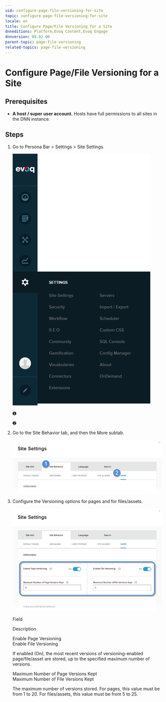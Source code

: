 ```yaml
---
uid: configure-page-file-versioning-for-site
topic: configure-page-file-versioning-for-site
locale: en
title: Configure Page/File Versioning for a Site
dnneditions: Platform,Evoq Content,Evoq Engage
dnnversion: 09.02.00
parent-topic: page-file-versioning
related-topics: page-file-versioning
---
```


# Configure Page/File Versioning for a Site

## Prerequisites

*   **A host / super user account.** Hosts have full permissions to all sites in the DNN instance.

## Steps

1.  Go to Persona Bar \> Settings \> Site Settings.
    
    ![Persona Bar > Settings > Site Settings](/images/scr-pbar-host-Settings-E91.png)
    
    ➊
    
    ➋
    
2.  Go to the Site Behavior tab, and then the More subtab.
    
    ![Site Behavior > More](/images/scr-pbtabs-host-Settings-SiteSettings-SiteBehavior-More-E90.png)
    
3.  Configure the Versioning options for pages and for files/assets.
    
      
    
    ![Site Settings > Site Behavior > More — Versioning](/images/scr-SiteSettings-SiteBehavior-More-Versioning.png)
    
      
    
    Field
    
    Description
    
    Enable Page Versioning  
    Enable File Versioning
    
    If enabled (On), the most recent versions of versioning-enabled page/file/asset are stored, up to the specified maximum number of versions.
    
    Maximum Number of Page Versions Kept  
    Maximum Number of File Versions Kept
    
    The maximum number of versions stored. For pages, this value must be from 1 to 20. For files/assets, this value must be from 5 to 25.